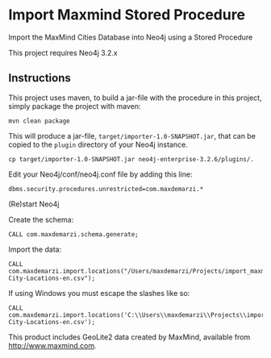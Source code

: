 # Import Maxmind Stored Procedure

Import the MaxMind Cities Database into Neo4j using a Stored Procedure

This project requires Neo4j 3.2.x

Instructions
------------ 

This project uses maven, to build a jar-file with the procedure in this
project, simply package the project with maven:

    mvn clean package

This will produce a jar-file, `target/importer-1.0-SNAPSHOT.jar`,
that can be copied to the `plugin` directory of your Neo4j instance.

    cp target/importer-1.0-SNAPSHOT.jar neo4j-enterprise-3.2.6/plugins/.


Edit your Neo4j/conf/neo4j.conf file by adding this line:

    dbms.security.procedures.unrestricted=com.maxdemarzi.*    
    
(Re)start Neo4j

Create the schema:

    CALL com.maxdemarzi.schema.generate;

Import the data:

    CALL com.maxdemarzi.import.locations("/Users/maxdemarzi/Projects/import_maxmind_sproc/src/main/resources/data/GeoLite2-City-Locations-en.csv");
    
If using Windows you must escape the slashes like so:

    CALL com.maxdemarzi.import.locations('C:\\Users\\maxdemarzi\\Projects\\import_maxmind_sproc\\src\\main\\resources\\data\\GeoLite2-City-Locations-en.csv');    
    
    
This product includes GeoLite2 data created by MaxMind, available from <a href="http://www.maxmind.com">http://www.maxmind.com</a>.      